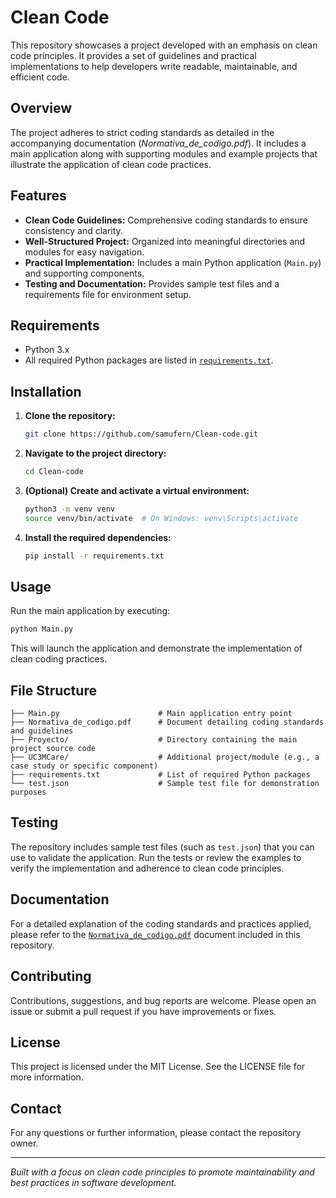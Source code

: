 # Clean Code

This repository showcases a project developed with an emphasis on clean code principles. It provides a set of guidelines and practical implementations to help developers write readable, maintainable, and efficient code.

## Overview

The project adheres to strict coding standards as detailed in the accompanying documentation (*Normativa_de_codigo.pdf*). It includes a main application along with supporting modules and example projects that illustrate the application of clean code practices.

## Features

- **Clean Code Guidelines:** Comprehensive coding standards to ensure consistency and clarity.
- **Well-Structured Project:** Organized into meaningful directories and modules for easy navigation.
- **Practical Implementation:** Includes a main Python application (`Main.py`) and supporting components.
- **Testing and Documentation:** Provides sample test files and a requirements file for environment setup.

## Requirements

- Python 3.x
- All required Python packages are listed in [`requirements.txt`](requirements.txt).

## Installation

1. **Clone the repository:**
   ```bash
   git clone https://github.com/samufern/Clean-code.git
   ```
2. **Navigate to the project directory:**
   ```bash
   cd Clean-code
   ```
3. **(Optional) Create and activate a virtual environment:**
   ```bash
   python3 -m venv venv
   source venv/bin/activate  # On Windows: venv\Scripts\activate
   ```
4. **Install the required dependencies:**
   ```bash
   pip install -r requirements.txt
   ```

## Usage

Run the main application by executing:
```bash
python Main.py
```
This will launch the application and demonstrate the implementation of clean coding practices.

## File Structure

```
├── Main.py                      # Main application entry point
├── Normativa_de_codigo.pdf      # Document detailing coding standards and guidelines
├── Proyecto/                    # Directory containing the main project source code
├── UC3MCare/                    # Additional project/module (e.g., a case study or specific component)
├── requirements.txt             # List of required Python packages
└── test.json                    # Sample test file for demonstration purposes
```

## Testing

The repository includes sample test files (such as `test.json`) that you can use to validate the application. Run the tests or review the examples to verify the implementation and adherence to clean code principles.

## Documentation

For a detailed explanation of the coding standards and practices applied, please refer to the [`Normativa_de_codigo.pdf`](Normativa_de_codigo.pdf) document included in this repository.

## Contributing

Contributions, suggestions, and bug reports are welcome. Please open an issue or submit a pull request if you have improvements or fixes.

## License

This project is licensed under the MIT License. See the LICENSE file for more information.

## Contact

For any questions or further information, please contact the repository owner.

---

*Built with a focus on clean code principles to promote maintainability and best practices in software development.*
```
